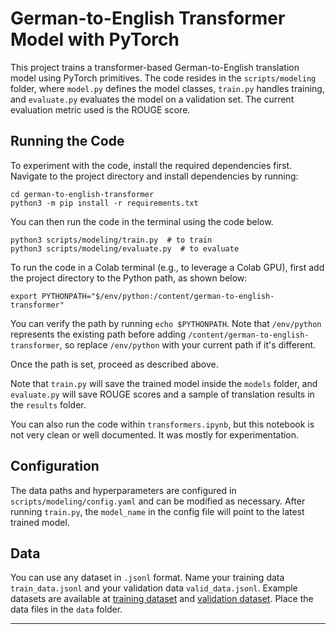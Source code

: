 # German-to-English Transformer Model with PyTorch

This project trains a transformer-based German-to-English translation model using PyTorch primitives. The code resides in the `scripts/modeling` folder, where `model.py` defines the model classes, `train.py` handles training, and `evaluate.py` evaluates the model on a validation set. The current evaluation metric used is the ROUGE score.

## Running the Code
To experiment with the code, install the required dependencies first. Navigate to the project directory and install dependencies by running:

```
cd german-to-english-transformer
python3 -m pip install -r requirements.txt
```

You can then run the code in the terminal using the code below.

```
python3 scripts/modeling/train.py  # to train
python3 scripts/modeling/evaluate.py  # to evaluate
```

To run the code in a Colab terminal (e.g., to leverage a Colab GPU), first add the project directory to the Python path, as shown below:

```
export PYTHONPATH="$/env/python:/content/german-to-english-transformer"
```

You can verify the path by running `echo $PYTHONPATH`. Note that `/env/python` represents the existing path before adding `/content/german-to-english-transformer`, so replace `/env/python` with your current path if it's different.

Once the path is set, proceed as described above. 

Note that `train.py` will save the trained model inside the `models` folder, and `evaluate.py` will save ROUGE scores and a sample of translation results in the `results` folder.

You can also run the code within `transformers.ipynb`, but this notebook is not very clean or well documented. It was mostly for experimentation.

## Configuration
The data paths and hyperparameters are configured in `scripts/modeling/config.yaml` and can be modified as necessary. After running `train.py`, the `model_name` in the config file will point to the latest trained model.

## Data
You can use any dataset in `.jsonl` format. Name your training data `train_data.jsonl` and your validation data `valid_data.jsonl`. Example datasets are available at [training dataset](https://disk.yandex.com/d/2V3YpeogygoBTA) and [validation dataset](https://disk.yandex.com/d/Q6Bm9NoG1VWcgA). Place the data files in the `data` folder.

---
